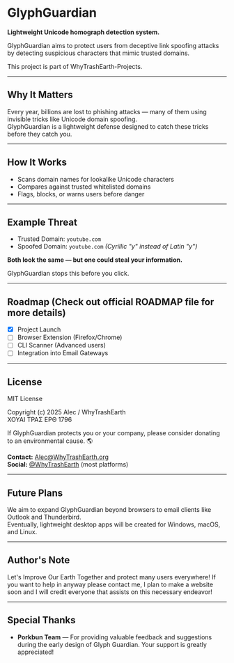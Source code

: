 # GlyphGuardian

**Lightweight Unicode homograph detection system.**

GlyphGuardian aims to protect users from deceptive link spoofing attacks by detecting suspicious characters that mimic trusted domains.

This project is part of WhyTrashEarth-Projects.

---

## Why It Matters

Every year, billions are lost to phishing attacks — many of them using invisible tricks like Unicode domain spoofing.  
GlyphGuardian is a lightweight defense designed to catch these tricks before they catch you.

---

## How It Works

- Scans domain names for lookalike Unicode characters
- Compares against trusted whitelisted domains
- Flags, blocks, or warns users before danger

---

## Example Threat

- Trusted Domain: `youtube.com`
- Spoofed Domain: `уoutube.com` *(Cyrillic "у" instead of Latin "y")*

**Both look the same — but one could steal your information.**

GlyphGuardian stops this before you click.

---

## Roadmap (Check out official ROADMAP file for more details)

- [x] Project Launch
- [ ] Browser Extension (Firefox/Chrome)
- [ ] CLI Scanner (Advanced users)
- [ ] Integration into Email Gateways

---

## License

MIT License

Copyright (c) 2025 Alec / WhyTrashEarth  
ΧΟΥΑΙ ΤΡΑΣ ΕΡΘ 1796

If GlyphGuardian protects you or your company, please consider donating to an environmental cause. 🌎

**Contact:** Alec@WhyTrashEarth.org  
**Social:** [@WhyTrashEarth](https://x.com/WhyTrashEarth) (most platforms)

---

## Future Plans

We aim to expand GlyphGuardian beyond browsers to email clients like Outlook and Thunderbird.  
Eventually, lightweight desktop apps will be created for Windows, macOS, and Linux.

---

## Author's Note

Let's Improve Our Earth Together and protect many users everywhere! If you want to help in anyway
please contact me, I plan to make a website soon and I will credit everyone that assists on this necessary endeavor! 


---

## Special Thanks

- **Porkbun Team** — For providing valuable feedback and suggestions during the early design of Glyph Guardian. Your support is greatly appreciated!